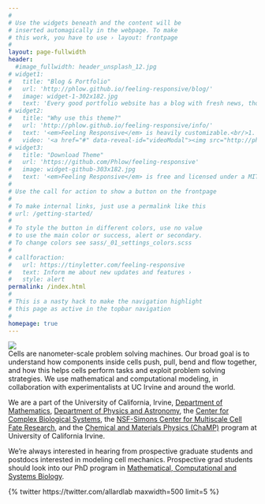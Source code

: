 ```yaml
---
#
# Use the widgets beneath and the content will be
# inserted automagically in the webpage. To make
# this work, you have to use › layout: frontpage
#
layout: page-fullwidth
header:
  #image_fullwidth: header_unsplash_12.jpg
# widget1:
#   title: "Blog & Portfolio"
#   url: 'http://phlow.github.io/feeling-responsive/blog/'
#   image: widget-1-302x182.jpg
#   text: 'Every good portfolio website has a blog with fresh news, thoughts and develop&shy;ments of your activities. <em>Feeling Responsive</em> offers you a fully functional blog with an archive page to give readers a quick overview of all your posts.'
# widget2:
#   title: "Why use this theme?"
#   url: 'http://phlow.github.io/feeling-responsive/info/'
#   text: '<em>Feeling Responsive</em> is heavily customizable.<br/>1. Language-Support :)<br/>2. Optimized for speed and it&#39;s responsive.<br/>3. Built on <a href="http://foundation.zurb.com/">Foundation Framework</a>.<br/>4. Seven different Headers.<br/>5. Customizable navigation, footer,...'
#   video: '<a href="#" data-reveal-id="videoModal"><img src="http://phlow.github.io/feeling-responsive/images/start-video-feeling-responsive-302x182.jpg" width="302" height="182" alt=""/></a>'
# widget3:
#   title: "Download Theme"
#   url: 'https://github.com/Phlow/feeling-responsive'
#   image: widget-github-303x182.jpg
#   text: '<em>Feeling Responsive</em> is free and licensed under a MIT License. Make it your own and start building. The code is well-documented and explains you how it works.'
#
# Use the call for action to show a button on the frontpage
#
# To make internal links, just use a permalink like this
# url: /getting-started/
#
# To style the button in different colors, use no value
# to use the main color or success, alert or secondary.
# To change colors see sass/_01_settings_colors.scss
#
# callforaction:
#   url: https://tinyletter.com/feeling-responsive
#   text: Inform me about new updates and features ›
#   style: alert
permalink: /index.html
#
# This is a nasty hack to make the navigation highlight
# this page as active in the topbar navigation
#
homepage: true
---
```


<div class="row">
  <div class="columns small-12 medium-12 large-3">
    <img src="{{ site.urlimg }}group19su.jpg">
  </div>
  <div class="columns small-12 medium-12 large-6">

<section markdown="1">  
Cells are nanometer-scale problem solving machines. Our broad goal is to understand how components inside cells push, pull, bend and flow together, and how this helps cells perform tasks and exploit problem solving strategies. We use mathematical and computational modeling, in collaboration with experimentalists at UC Irvine and around the world.

We are a part of the University of California, Irvine, [Department of Mathematics](https://www.math.uci.edu/), [Department of Physics and Astronomy](https://www.physics.uci.edu/), the [Center for Complex Biological Systems](https://ccbs.uci.edu/), the [NSF-Simons Center for Multiscale Cell Fate Research](cellfate.uci.edu), and the [Chemical and Materials Physics (ChaMP)]() program at University of California Irvine.

We’re always interested in hearing from prospective graduate students and postdocs interested in modeling cell mechanics. Prospective grad students should look into our PhD program in [Mathematical, Computational and Systems Biology](https://ccbs.uci.edu/education/mcsb/).

</section>

  </div>
  <div class="columns small-12 medium-12 large-3">
    {% twitter https://twitter.com/allardlab maxwidth=500 limit=5 %}
  </div>
</div>



<!-- <div id="videoModal" class="reveal-modal large" data-reveal="">
  <div class="flex-video widescreen vimeo" style="display: block;">
    <iframe width="1280" height="720" src="https://www.youtube.com/embed/3b5zCFSmVvU" frameborder="0" allowfullscreen></iframe>
  </div>
  <a class="close-reveal-modal">&#215;</a>
</div> -->
